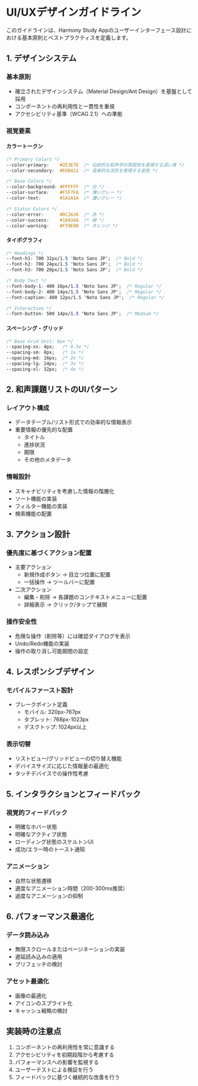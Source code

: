 # UI/UXデザインガイドライン

このガイドラインは、Harmony Study Appのユーザーインターフェース設計における基本原則とベストプラクティスを定義します。

## 1. デザインシステム

### 基本原則
- 確立されたデザインシステム（Material Design/Ant Design）を基盤として採用
- コンポーネントの再利用性と一貫性を重視
- アクセシビリティ基準（WCAG 2.1）への準拠

### 視覚要素

#### カラートークン
```css
/* Primary Colors */
--color-primary:    #2E3E7E  /* 伝統的な和声学の雰囲気を表現する深い青 */
--color-secondary:  #E6B422  /* 音楽的な活気を表現する金色 */

/* Base Colors */
--color-background: #FFFFFF  /* 白 */
--color-surface:    #F5F7FA  /* 薄いグレー */
--color-text:       #1A1A1A  /* 濃いグレー */

/* Status Colors */
--color-error:      #DC2626  /* 赤 */
--color-success:    #16A34A  /* 緑 */
--color-warning:    #F59E0B  /* オレンジ */
```

#### タイポグラフィ
```css
/* Headings */
--font-h1: 700 32px/1.5 'Noto Sans JP';  /* Bold */
--font-h2: 700 24px/1.5 'Noto Sans JP';  /* Bold */
--font-h3: 700 20px/1.5 'Noto Sans JP';  /* Bold */

/* Body Text */
--font-body-1: 400 16px/1.5 'Noto Sans JP';  /* Regular */
--font-body-2: 400 14px/1.5 'Noto Sans JP';  /* Regular */
--font-caption: 400 12px/1.5 'Noto Sans JP';  /* Regular */

/* Interactive */
--font-button: 500 14px/1.5 'Noto Sans JP';  /* Medium */
```

#### スペーシング・グリッド
```css
/* Base Grid Unit: 8px */
--spacing-xs: 4px;   /* 0.5x */
--spacing-sm: 8px;   /* 1x */
--spacing-md: 16px;  /* 2x */
--spacing-lg: 24px;  /* 3x */
--spacing-xl: 32px;  /* 4x */
```

## 2. 和声課題リストのUIパターン

### レイアウト構成
- データテーブル/リスト形式での効率的な情報表示
- 重要情報の優先的な配置
  - タイトル
  - 進捗状況
  - 期限
  - その他のメタデータ

### 情報設計
- スキャナビリティを考慮した情報の階層化
- ソート機能の実装
- フィルター機能の実装
- 検索機能の配置

## 3. アクション設計

### 優先度に基づくアクション配置
- 主要アクション
  - 新規作成ボタン → 目立つ位置に配置
  - 一括操作 → ツールバーに配置
- 二次アクション
  - 編集・削除 → 各課題のコンテキストメニューに配置
  - 詳細表示 → クリック/タップで展開

### 操作安全性
- 危険な操作（削除等）には確認ダイアログを表示
- Undo/Redo機能の実装
- 操作の取り消し可能期間の設定

## 4. レスポンシブデザイン

### モバイルファースト設計
- ブレークポイント定義
  - モバイル: 320px-767px
  - タブレット: 768px-1023px
  - デスクトップ: 1024px以上

### 表示切替
- リストビュー/グリッドビューの切り替え機能
- デバイスサイズに応じた情報量の最適化
- タッチデバイスでの操作性考慮

## 5. インタラクションとフィードバック

### 視覚的フィードバック
- 明確なホバー状態
- 明確なアクティブ状態
- ローディング状態のスケルトンUI
- 成功/エラー時のトースト通知

### アニメーション
- 自然な状態遷移
- 適度なアニメーション時間（200-300ms推奨）
- 過度なアニメーションの抑制

## 6. パフォーマンス最適化

### データ読み込み
- 無限スクロールまたはページネーションの実装
- 遅延読み込みの適用
- プリフェッチの検討

### アセット最適化
- 画像の最適化
- アイコンのスプライト化
- キャッシュ戦略の検討

## 実装時の注意点

1. コンポーネントの再利用性を常に意識する
2. アクセシビリティを初期段階から考慮する
3. パフォーマンスへの影響を監視する
4. ユーザーテストによる検証を行う
5. フィードバックに基づく継続的な改善を行う
